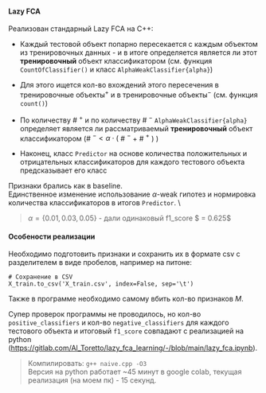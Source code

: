 #### Lazy FCA
Реализован стандарный Lazy FCA на С++:

* Каждый тестовой объект попарно пересекается с каждым объектом из тренировочных данных - и в итоге определяется является ли этот **тренировочный** объект классификатором (см. функция ```CountOfClassifier()``` и класс ```AlphaWeakClassifier{alpha}```)

* Для этого ищется кол-во вхождений этого пересечения в тренировочные объекты$^+$ и в тренировочные объекты$^-$ (см. функция ```count()```)

* По количеству # $\text{}^{+}$ и по количеству # $\text{}^{-}$ ```AlphaWeakClassifier{alpha}``` определяет является ли рассматриваемый **тренировочный** объект классификатором (# $\text{}^{-} < \alpha \cdot ($ # $\text{}^{-}$  $+$ # $\text{}^{+}$  $)$ )

* Наконец, класс ```Predictor``` на основе количества положительных и отрицательных классификаторов для каждого тестового объекта предсказывает его класс

Признаки брались как в baseline. \
Единственное изменение использование $\alpha$-weak гипотез и нормировка количества классификаторов в итогов ```Predictor```. \
> $\alpha = \{0.01, 0.03, 0.05\}$ - дали одинаковый f1_score $ = 0.625$

#### Особености реализации
Необходимо подготовить признаки и сохранить их в формате csv с разделителем в виде пробелов, например на питоне:
```
# Сохранение в CSV
X_train.to_csv('X_train.csv', index=False, sep='\t')
```

Также в программе необходимо самому вбить кол-во признаков $M$.

Супер проверок программы не проводилось, но кол-во ```positive_classifiers``` и кол-во ```negative_classifiers``` для каждого тестового объекта и итоговый ```f1_score``` совпадают с реализацией на python (https://gitlab.com/Al_Toretto/lazy_fca_learning/-/blob/main/lazy_fca.ipynb).

> Компилировать: ```g++ naive.cpp -O3``` \
Версия на python работает ~45 минут в google colab, текущая реализация (на моем пк) - 15 секунд.

